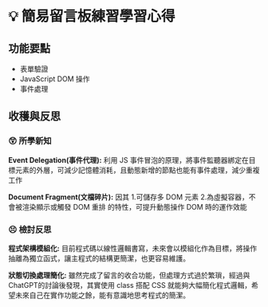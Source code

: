 # :bulb: 簡易留言板練習學習心得

## 功能要點
* 表單驗證
* JavaScript DOM 操作
* 事件處理


## 收穫與反思
### :astonished: 所學新知
**Event Delegation(事件代理):**
利用 JS 事件冒泡的原理，將事件監聽器綁定在目標元素的外層，可減少記憶體消耗，且動態新增的節點也能有事件處理，減少重複工作

**Document Fragment(文檔碎片):**
因其 1.可儲存多 DOM 元素 2.為虛擬容器，不會被渲染顯示或觸發 DOM 重排 的特性，可提升動態操作 DOM 時的運作效能

### :persevere: 檢討反思
**程式架構模組化:**
目前程式碼以線性邏輯書寫，未來會以模組化作為目標，將操作抽離為獨立函式，讓主程式的結構更簡潔，也更容易維護。

**狀態切換處理簡化:**
雖然完成了留言的收合功能，但處理方式過於繁瑣，經過與ChatGPT的討論後發現，其實使用 class 搭配 CSS 就能夠大幅簡化程式邏輯，希望未來自己在實作功能之餘，能有意識地思考程式的簡潔。
